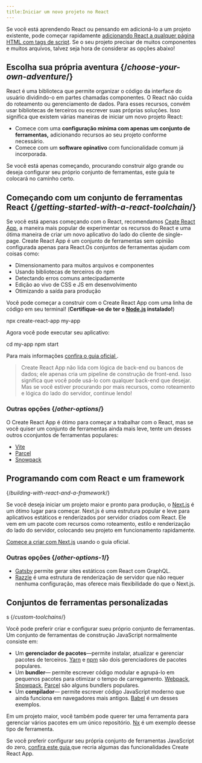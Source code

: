 ```yaml
---
title:Iniciar um novo projeto no React
---
```


<Intro>

Se você está aprendendo React ou pensando em adicioná-lo a um projeto existente, pode começar rapidamente  [adicionando React a qualquer página HTML com tags de script](/learn/add-react-to-a-website). Se o seu projeto precisar de muitos componentes e muitos arquivos, talvez seja hora de considerar as opções abaixo!

</Intro>

## Escolha sua própria aventura {/*choose-your-own-adventure*/}

React é uma biblioteca que permite organizar o código da interface do usuário dividindo-o em partes chamadas componentes. O React não cuida do roteamento ou gerenciamento de dados. Para esses recursos, convém usar bibliotecas de terceiros ou escrever suas próprias soluções. Isso significa que existem várias maneiras de iniciar um novo projeto React:

* Comece com uma **configuração mínima com apenas um conjunto de ferramentas,** adicionando recursos ao seu projeto conforme necessário.
* Comece com um **software opinativo** com funcionalidade comum já incorporada.

Se você está apenas começando, procurando construir algo grande ou deseja configurar seu próprio conjunto de ferramentas, este guia te colocará no caminho certo.

## Começando com um conjunto de ferramentas React {/*getting-started-with-a-react-toolchain*/}

Se você está apenas começando com o React, recomendamos [Ceate React App](https://create-react-app.dev/), a maneira mais popular de experimentar os recursos do React e uma ótima maneira de criar um novo aplicativo do lado do cliente de single-page. Create React App é um conjunto de ferramentas sem opinião configurada apenas para React.Os conjuntos de ferramentas ajudam com coisas como:

* Dimensionamento para muitos arquivos e componentes
* Usando bibliotecas de terceiros do npm
* Detectando erros comuns antecipadamente
* Edição ao vivo de CSS e JS em desenvolvimento
* Otimizando a saída para produção

Você pode começar a construir com o Create React App com uma linha de código em seu terminal! (**Certifique-se de ter o [Node.js](https://nodejs.org/) instalado!**)

<TerminalBlock>

npx create-react-app my-app

</TerminalBlock>

Agora você pode executar seu aplicativo:

<TerminalBlock>

cd my-app
npm start

</TerminalBlock>

Para mais informações [confira o guia oficial ](https://create-react-app.dev/docs/getting-started).

> Create React App não lida com lógica de back-end ou bancos de dados; ele apenas cria um pipeline de construção de front-end. Isso significa que você pode usá-lo com qualquer back-end que desejar. Mas se você estiver procurando por mais recursos, como roteamento e lógica do lado do servidor, continue lendo!

### Outras opções {/*other-options*/}

O Create React App é ótimo para começar a trabalhar com o React, mas se você quiser um conjunto de ferramentas ainda mais leve, tente um desses outros cconjuntos de ferramentas populares:

* [Vite](https://vitejs.dev/guide/)
* [Parcel](https://parceljs.org/)
* [Snowpack](https://www.snowpack.dev/tutorials/react)

## Programando com com React e um framework
 {/*building-with-react-and-a-framework*/}

Se você deseja iniciar um projeto maior e pronto para produção, o [Next.js](https://nextjs.org/) é um ótimo lugar para começar. Next.js é uma estrutura popular e leve para aplicativos estáticos e renderizados por servidor criados com React. Ele vem em um pacote com recursos como roteamento, estilo e renderização do lado do servidor, colocando seu projeto em funcionamento rapidamente.

[Comece a criar com Next.js](https://nextjs.org/docs/getting-started) usando o guia oficial.

### Outras opções {/*other-options-1*/}

* [Gatsby](https://www.gatsbyjs.org/) permite gerar sites estáticos com React com GraphQL.
* [Razzle](https://razzlejs.org/)  é uma estrutura de renderização de servidor que não requer nenhuma configuração, mas oferece mais flexibilidade do que o Next.js.

## Conjuntos de ferramentas personalizadas
s {/*custom-toolchains*/}

Você pode preferir criar e configurar sueu próprio conjunto de ferramentas. Um  conjunto de ferramentas de construção JavaScript normalmente consiste em:

* Um **gerenciador de pacotes**—permite instalar, atualizar e gerenciar pacotes de terceiros. [Yarn](https://yarnpkg.com/) e [npm](https://www.npmjs.com/) são dois gerenciadores de pacotes populares.
* Um **bundler**— permite escrever código modular e agrupá-lo em pequenos pacotes para otimizar o tempo de carregamento. [Webpack](https://webpack.js.org/), [Snowpack](https://www.snowpack.dev/), [Parcel](https://parceljs.org/) são alguns bundlers populares.
* Um **compilador**— permite escrever código JavaScript moderno que ainda funciona em navegadores mais antigos. [Babel](https://babeljs.io/) é um desses exemplos.

Em um projeto maior, você também pode querer ter uma ferramenta para gerenciar vários pacotes em um único repositório.  [Nx](https://nx.dev/react) é um exemplo deesse tipo de ferramenta.

Se você preferir configurar seu própria conjunto de ferramentas JavaScript do zero, [confira este guia ](https://blog.usejournal.com/creating-a-react-app-from-scratch-f3c693b84658) que recria algumas das funcionalidades Create React App.
